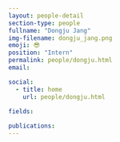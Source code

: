 ```yaml
---
layout: people-detail
section-type: people
fullname: "Dongju Jang"
img-filename: dongju_jang.png
emoji: 😎
position: "Intern"
permalink: people/dongju.html
email: 

social:
  - title: home
    url: people/dongju.html

fields:
    
publications:
---
```

